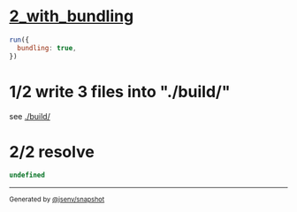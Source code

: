 # [2_with_bundling](../../subbuild_import_meta_resolve.test.mjs#L50)

```js
run({
  bundling: true,
})
```

# 1/2 write 3 files into "./build/"

see [./build/](./build/)

# 2/2 resolve

```js
undefined
```

---

<sub>
  Generated by <a href="https://github.com/jsenv/core/tree/main/packages/independent/snapshot">@jsenv/snapshot</a>
</sub>
